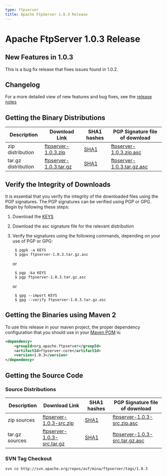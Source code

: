 ```yaml
---
type: ftpserver
title: Apache FtpServer 1.0.3 Release
---
```


# Apache FtpServer 1.0.3 Release

## New Features in 1.0.3

This is a bug fix release that fixes issues found in 1.0.2.

## Changelog

For a more detailed view of new features and bug fixes, see the [release notes](https://issues.apache.org/jira/secure/ReleaseNote.jspa?projectId=10571&styleName=Html&version=12314039)

## Getting the Binary Distributions

| Description | Download Link | SHA1 hashes  | PGP Signature file of download |
|---|---|---|---|
| zip distribution | [ftpserver-1.0.3.zip](https://archive.apache.org/dist/mina/ftpserver/1.0.3/ftpserver-1.0.3.zip) | [SHA1](https://archive.apache.org/dist/mina/ftpserver/1.0.3/ftpserver-1.0.3.zip.sha1) | [ftpserver-1.0.3.zip.asc](https://archive.apache.org/dist/mina/ftpserver/1.0.3/ftpserver-1.0.3.zip.asc) |
| tar.gz distribution | [ftpserver-1.0.3.tar.gz](https://archive.apache.org/dist/mina/ftpserver/1.0.3/ftpserver-1.0.3.tar.gz) | [SHA1](https://archive.apache.org/dist/mina/ftpserver/1.0.3/ftpserver-1.0.3.tar.gz.sha1) | [ftpserver-1.0.3.tar.gz.asc](https://archive.apache.org/dist/mina/ftpserver/1.0.3/ftpserver-1.0.3.tar.gz.asc) | 


## Verify the Integrity of Downloads

It is essential that you verify the integrity of the downloaded files using the PGP signatures. The PGP signatures can be verified using PGP or GPG. Begin by following these steps:

1. Download the [KEYS](https://www.apache.org/dist/mina/KEYS)
2. Download the asc signature file for the relevant distribution
3. Verify the signatures using the following commands, depending on your use of PGP or GPG:

        $ pgpk -a KEYS
        $ pgpv ftpserver-1.0.3.tar.gz.asc

    or 

        $ pgp -ka KEYS
        $ pgp ftpserver-1.0.3.tar.gz.asc

    or

        $ gpg --import KEYS
        $ gpg --verify ftpserver-1.0.3.tar.gz.asc

## Getting the Binaries using Maven 2

To use this release in your maven project, the proper dependency configuration that you should use in your [Maven POM](http://maven.apache.org/guides/introduction/introduction-to-the-pom.html) is:

```xml
<dependency>
    <groupId>org.apache.ftpserver</groupId>
    <artifactId>ftpserver-core</artifactId>
    <version>1.0.3</version>
</dependency>
```

## Getting the Source Code

### Source Distributions

| Description | Download Link | SHA1 hashes  | PGP Signature file of download |
|---|---|---|---|
| zip sources | [ftpserver-1.0.3-src.zip](https://archive.apache.org/dist/mina/ftpserver/1.0.3/ftpserver-1.0.3-src.zip) | [SHA1](https://archive.apache.org/dist/mina/ftpserver/1.0.3/ftpserver-1.0.3-src.zip.sha1)| [ftpserver-1.0.3-src.zip.asc](https://archive.apache.org/dist/mina/ftpserver/1.0.3/ftpserver-1.0.3-src.zip.asc) |
| tar.gz sources | [ftpserver-1.0.3-src.tar.gz](https://archive.apache.org/dist/mina/ftpserver/1.0.3/ftpserver-1.0.3-src.tar.gz) | [SHA1](https://archive.apache.org/dist/mina/ftpserver/1.0.3/ftpserver-1.0.3-src.tar.gz.sha1) | [ftpserver-1.0.3-src.tar.gz.asc](https://archive.apache.org/dist/mina/ftpserver/1.0.3/ftpserver-1.0.3-src.tar.gz.asc) |


### SVN Tag Checkout

    svn co http://svn.apache.org/repos/asf/mina/ftpserver/tags/1.0.3
